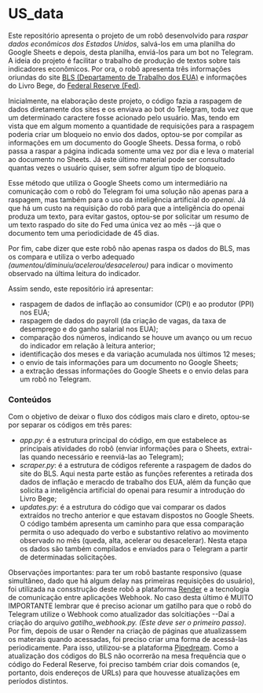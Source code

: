 # US_data

Este repositório apresenta o projeto de um robô desenvolvido para <i>raspar dados econômicos dos Estados Unidos</i>, salvá-los em uma planilha do Google Sheets e depois, desta planilha, enviá-los para um bot no Telegram. A ideia do projeto é facilitar o trabalho de produção de textos sobre tais indicadores econômicos. Por ora, o robô apresenta três informações oriundas do site <a href="https://www.bls.gov/">BLS (Departamento de Trabalho dos EUA)</a> e informações do Livro Bege, do <a href="https://www.federalreserve.gov/monetarypolicy/publications/beige-book-default.htm">Federal Reserve (Fed)</a>.

Inicialmente, na elaboração deste projeto, o código fazia a raspagem de dados diretamente dos sites e os enviava ao bot do Telegram, toda vez que um determinado caractere fosse acionado pelo usuário. Mas, tendo em vista que em algum momento a quantidade de requisições para a raspagem poderia criar um bloqueio no envio dos dados, optou-se por compilar as informações em um documento do Google Sheets. Dessa forma, o robô passa a raspar a página indicada somente uma vez por dia e leva o material ao documento no Sheets. Já este último material pode ser consultado quantas vezes o usuário quiser, sem sofrer algum tipo de bloqueio.

Esse método que utiliza o Google Sheets como um intermediário na comunicação com o robô do Telegram foi uma solução não apenas para a raspagem, mas também para o uso da inteligência artificial do <i>openai</i>. Já que há um custo na requisição do robô para que a inteligência do openai produza um texto, para evitar gastos, optou-se por solicitar um resumo de um texto raspado do site do Fed uma única vez ao mês --já que o documento tem uma periodicidade de 45 dias.

Por fim, cabe dizer que este robô não apenas raspa os dados do BLS, mas os compara e utiliza o verbo adequado <i>(aumentou/diminuiu/acelerou/desacelerou)</i> para indicar o movimento observado na última leitura do indicador. 

Assim sendo, este repositório irá apresentar:
- raspagem de dados de inflação ao consumidor (CPI) e ao produtor (PPI) nos EUA;
- raspagem de dados do payroll (da criação de vagas, da taxa de desemprego e do ganho salarial nos EUA);
- comparação dos números, indicando se houve um avanço ou um recuo do indicador em relação à leitura anterior;
- identificação dos meses e da variação acumulada nos últimos 12 meses;
- o envio de tais informações para um documento no Google Sheets;
- a extração dessas informações do Google Sheets e o envio delas para um robô no Telegram.

### Conteúdos

Com o objetivo de deixar o fluxo dos códigos mais claro e direto, optou-se por separar os códigos em três pares:
- <i>app.py</i>: é a estrutura principal do código, em que estabelece as principais atividades do robô (enviar informações para o Sheets, extrai-las quando necessário e reenviá-las ao Telegram);
- <i>scraper.py</i>: é a estrutura de códigos referente a raspagem de dados do site do BLS. Aqui nesta parte estão as funções referentes a retirada dos dados de inflação e meracdo de trabalho dos EUA, além da função que solicita a inteligência artificial do openai para resumir a introdução do Livro Bege;
- <i>updates.py</i>: é a estrutura do código que vai comparar os dados extraídos no trecho anterior e que estavam dispostos no Google Sheets. O código também apresenta um caminho para que essa comparação permita o uso adequado do verbo e substantivo relativo ao movimento observado no mês (queda, alta, acelerar ou desacelerar). Nesta etapa os dados são também compilados e enviados para o Telegram a partir de determinadas solicitações.

Observações importantes: para ter um robô bastante responsivo (quase simultâneo, dado que há algum delay nas primeiras requisições do usuário), foi utilizada na consstrução deste robô a plataforma <a href="https://dashboard.render.com/">Render</a> e a tecnologia de comunicação entre aplicações Webhook. No caso desta último é MUITO IMPORTANTE lembrar que é preciso acionar um gatilho para que o robô do Telegram utilize o Webhook como atualizador das solcitiações --Daí a criação do arquivo <i>gatilho_webhook.py. (Este deve ser o primeiro passo)</i>. Por fim, depois de usar o Render na criação de páginas que atualizassem os materais quando acessadas, foi preciso criar uma forma de acessá-las periodicamente. Para isso, utilizou-se a plataforma <a href="https://pipedream.com/">Pipedream</a>. Como a atualização dos códigos do BLS não ocorrerão na mesa frequência que o código do Federal Reserve, foi preciso também criar dois comandos (e, portanto, dois endereços de URLs) para que houvesse atualizações em períodos distintos.






